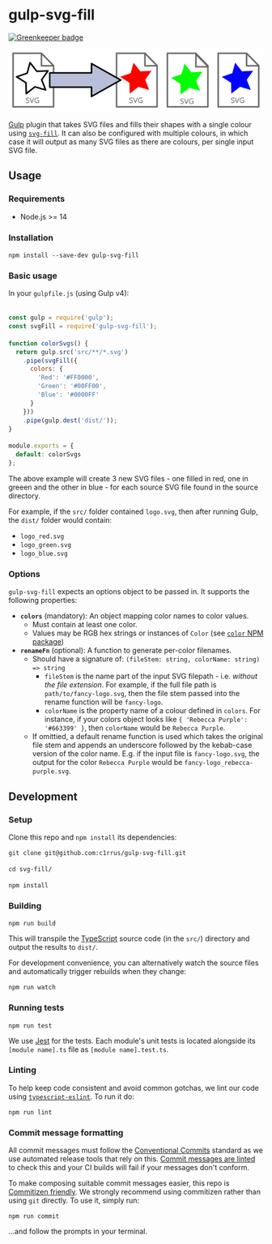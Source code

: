 # gulp-svg-fill

[![Greenkeeper badge](https://badges.greenkeeper.io/c1rrus/gulp-svg-fill.svg)](https://greenkeeper.io/)

<p align="center">

![Illustration of an SVG shape being filled with a color](./gulp-svg-fill-illustration.svg)

</p>

[Gulp](https://gulpjs.com/) plugin that takes SVG files and fills their shapes with a single colour using [`svg-fill`](https://github.com/c1rrus/svg-fill). It can also be configured with multiple colours, in which case it will output as many SVG files as there are colours, per single input SVG file.

## Usage

### Requirements

* Node.js >= 14

### Installation

```
npm install --save-dev gulp-svg-fill
```

### Basic usage

In your `gulpfile.js` (using Gulp v4):

```js

const gulp = require('gulp');
const svgFill = require('gulp-svg-fill');

function colorSvgs() {
  return gulp.src('src/**/*.svg')
    .pipe(svgFill({
      colors: {
        'Red': '#FF0000',
        'Green': '#00FF00',
        'Blue': '#0000FF'
      }
    }))
    .pipe(gulp.dest('dist/'));
}

module.exports = {
  default: colorSvgs
};

```

The above example will create 3 new SVG files - one filled in red, one in greeen and the other in blue - for each source SVG file found in the source directory.

For example, if the `src/` folder contained `logo.svg`, then after running Gulp, the `dist/` folder would contain:

* `logo_red.svg`
* `logo_green.svg`
* `logo_blue.svg`

### Options

`gulp-svg-fill` expects an options object to be passed in. It supports the following properties:

* **`colors`** (mandatory): An object mapping color names to color values.
    * Must contain at least one color.
    * Values may be RGB hex strings or instances of `Color` (see [`color` NPM package](https://github.com/Qix-/color))
* **`renameFn`** (optional): A function to generate per-color filenames.
    * Should have a signature of: `(fileStem: string, colorName: string) => string`
        * `fileStem` is the name part of the input SVG filepath - i.e. _without the file extension_. For example, if the full file path is `path/to/fancy-logo.svg`, then the file stem passed into the rename function will be `fancy-logo`.
        * `colorName` is the property name of a colour defined in `colors`. For instance, if your colors object looks like `{ 'Rebecca Purple': '#663399' }`, then `colorName` would be `Rebecca Purple`.
    * If omittied, a default rename function is used which takes the original file stem and appends an underscore followed by the kebab-case version of the color name. E.g. if the input file is `fancy-logo.svg`, the output for the color `Rebecca Purple` would be `fancy-logo_rebecca-purple.svg`.


## Development

### Setup

Clone this repo and `npm install` its dependencies:

```
git clone git@github.com:c1rrus/gulp-svg-fill.git

cd svg-fill/

npm install
```

### Building

```
npm run build
```

This will transpile the [TypeScript](https://www.typescriptlang.org/) source code (in the `src/`) directory and output the results to `dist/`.

For development convenience, you can alternatively watch the source files and automatically trigger rebuilds when they change:

```
npm run watch
```

### Running tests

```
npm run test
```

We use [Jest](https://jestjs.io/) for the tests. Each module's unit tests is located alongside its `[module name].ts` file as `[module name].test.ts`.


### Linting

To help keep code consistent and avoid common gotchas, we lint our code using [`typescript-eslint`](https://typescript-eslint.io/). To run it do:

```
npm run lint
```


### Commit message formatting

All commit messages must follow the [Conventional Commits](https://www.conventionalcommits.org/en/v1.0.0/) standard as we use automated release tools that rely on this. [Commit messages are linted](https://commitlint.js.org/) to check this and your CI builds will fail if your messages don't conform.

To make composing suitable commit messages easier, this repo is [Commitizen friendly](http://commitizen.github.io/cz-cli/). We strongly recommend using commitizen rather than using `git` directly. To use it, simply run:

```
npm run commit
```

...and follow the prompts in your terminal.
